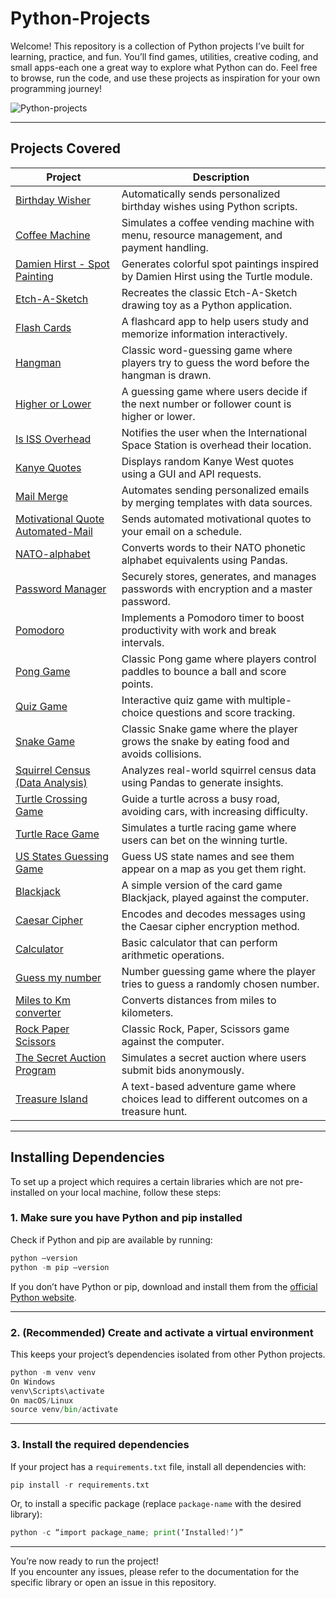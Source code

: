 # Python-Projects
Welcome! This repository is a collection of Python projects I’ve built for learning, practice, and fun.
You’ll find games, utilities, creative coding, and small apps-each one a great way to explore what Python can do.
Feel free to browse, run the code, and use these projects as inspiration for your own programming journey!

![Python-projects](https://github.com/user-attachments/assets/2d577658-6535-4f0b-97b2-4c60278ccee1)

---

## Projects Covered

| Project | Description |
|---------------------|-------------|
| [Birthday Wisher](./Birthday%20Wisher) | Automatically sends personalized birthday wishes using Python scripts. |
| [Coffee Machine](./Coffee%20Machine) | Simulates a coffee vending machine with menu, resource management, and payment handling. |
| [Damien Hirst - Spot Painting](./Damien%20Hirst%20-%20Spot%20Painting) | Generates colorful spot paintings inspired by Damien Hirst using the Turtle module. |
| [Etch-A-Sketch](./Etch-A-Sketch) | Recreates the classic Etch-A-Sketch drawing toy as a Python application. |
| [Flash Cards](./Flash%20Cards) | A flashcard app to help users study and memorize information interactively. |
| [Hangman](./Hangman) | Classic word-guessing game where players try to guess the word before the hangman is drawn. |
| [Higher or Lower](./Higher%20or%20Lower) | A guessing game where users decide if the next number or follower count is higher or lower. |
| [Is ISS Overhead](./Is%20ISS%20Overhead) | Notifies the user when the International Space Station is overhead their location. |
| [Kanye Quotes](./Kanye%20Quotes) | Displays random Kanye West quotes using a GUI and API requests. |
| [Mail Merge](./Mail%20Merge) | Automates sending personalized emails by merging templates with data sources. |
| [Motivational Quote Automated-Mail](./Motivational%20Quote%20Automated-Mail) | Sends automated motivational quotes to your email on a schedule. |
| [NATO-alphabet](./NATO-alphabet) | Converts words to their NATO phonetic alphabet equivalents using Pandas. |
| [Password Manager](./Password%20Manager) | Securely stores, generates, and manages passwords with encryption and a master password. |
| [Pomodoro](./Pomodoro) | Implements a Pomodoro timer to boost productivity with work and break intervals. |
| [Pong Game](./Pong%20Game) | Classic Pong game where players control paddles to bounce a ball and score points. |
| [Quiz Game](./Quiz%20Game) | Interactive quiz game with multiple-choice questions and score tracking. |
| [Snake Game](./Snake%20Game) | Classic Snake game where the player grows the snake by eating food and avoids collisions. |
| [Squirrel Census (Data Analysis)](./Squirrel%20Census%20(Data%20Analysis)) | Analyzes real-world squirrel census data using Pandas to generate insights. |
| [Turtle Crossing Game](./Turtle%20Crossing%20Game) | Guide a turtle across a busy road, avoiding cars, with increasing difficulty. |
| [Turtle Race Game](./Turtle%20Race%20Game) | Simulates a turtle racing game where users can bet on the winning turtle. |
| [US States Guessing Game](./US%20States%20Guessing%20Game) | Guess US state names and see them appear on a map as you get them right. |
| [Blackjack](./Blackjack) | A simple version of the card game Blackjack, played against the computer. |
| [Caesar Cipher](./Caesar%20Cipher) | Encodes and decodes messages using the Caesar cipher encryption method. |
| [Calculator](./Calculator) | Basic calculator that can perform arithmetic operations. |
| [Guess my number](./Guess%20my%20number) | Number guessing game where the player tries to guess a randomly chosen number. |
| [Miles to Km converter](./Miles%20to%20Km%20converter) | Converts distances from miles to kilometers. |
| [Rock Paper Scissors](./Rock%20Paper%20Scissors) | Classic Rock, Paper, Scissors game against the computer. |
| [The Secret Auction Program](./The%20Secret%20Auction%20Program) | Simulates a secret auction where users submit bids anonymously. |
| [Treasure Island](./Treasure%20Island) | A text-based adventure game where choices lead to different outcomes on a treasure hunt. |

---
## Installing Dependencies

To set up a project which requires a certain libraries which are not pre-installed on your local machine, follow these steps:

### 1. Make sure you have Python and pip installed

Check if Python and pip are available by running:
```python
python –version 
python -m pip –version
```

If you don’t have Python or pip, download and install them from the [official Python website](https://www.python.org/downloads/).

---

### 2. (Recommended) Create and activate a virtual environment

This keeps your project’s dependencies isolated from other Python projects.

```python
python -m venv venv
On Windows
venv\Scripts\activate
On macOS/Linux
source venv/bin/activate
```

---

### 3. Install the required dependencies

If your project has a `requirements.txt` file, install all dependencies with:
```python
pip install -r requirements.txt
```

Or, to install a specific package (replace `package-name` with the desired library):
```python
python -c “import package_name; print(‘Installed!’)”
```

---

You’re now ready to run the project!  
If you encounter any issues, please refer to the documentation for the specific library or open an issue in this repository.

